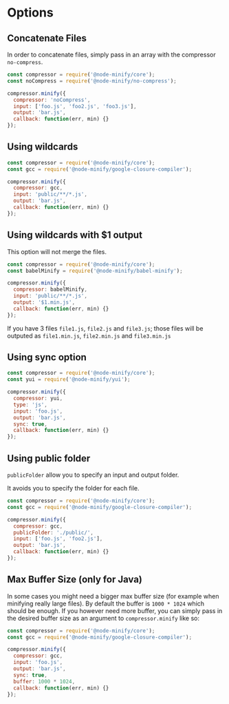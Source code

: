 # Options

## Concatenate Files

In order to concatenate files, simply pass in an array with the compressor `no-compress`.

```js
const compressor = require('@node-minify/core');
const noCompress = require('@node-minify/no-compress');

compressor.minify({
  compressor: 'noCompress',
  input: ['foo.js', 'foo2.js', 'foo3.js'],
  output: 'bar.js',
  callback: function(err, min) {}
});
```

## Using wildcards

```js
const compressor = require('@node-minify/core');
const gcc = require('@node-minify/google-closure-compiler');

compressor.minify({
  compressor: gcc,
  input: 'public/**/*.js',
  output: 'bar.js',
  callback: function(err, min) {}
});
```

## Using wildcards with $1 output

This option will not merge the files.

```js
const compressor = require('@node-minify/core');
const babelMinify = require('@node-minify/babel-minify');

compressor.minify({
  compressor: babelMinify,
  input: 'public/**/*.js',
  output: '$1.min.js',
  callback: function(err, min) {}
});
```

If you have 3 files `file1.js`, `file2.js` and `file3.js`; those files will be outputed as `file1.min.js`, `file2.min.js` and `file3.min.js`

## Using sync option

```js
const compressor = require('@node-minify/core');
const yui = require('@node-minify/yui');

compressor.minify({
  compressor: yui,
  type: 'js',
  input: 'foo.js',
  output: 'bar.js',
  sync: true,
  callback: function(err, min) {}
});
```

## Using public folder

`publicFolder` allow you to specify an input and output folder.

It avoids you to specify the folder for each file.

```js
const compressor = require('@node-minify/core');
const gcc = require('@node-minify/google-closure-compiler');

compressor.minify({
  compressor: gcc,
  publicFolder: './public/',
  input: ['foo.js', 'foo2.js'],
  output: 'bar.js',
  callback: function(err, min) {}
});
```

## Max Buffer Size (only for Java)

In some cases you might need a bigger max buffer size (for example when minifying really large files).
By default the buffer is `1000 * 1024` which should be enough. If you however need more buffer, you can simply pass in the desired buffer size as an argument to `compressor.minify` like so:

```js
const compressor = require('@node-minify/core');
const gcc = require('@node-minify/google-closure-compiler');

compressor.minify({
  compressor: gcc,
  input: 'foo.js',
  output: 'bar.js',
  sync: true,
  buffer: 1000 * 1024,
  callback: function(err, min) {}
});
```
